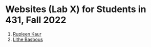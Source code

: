 # Websites (Lab X) for Students in 431, Fall 2022

1. [Rupleen Kaur](https://www.rupleenkaur.com/)
2. [Lithe Basbous](https://lithebasbous.com/)
